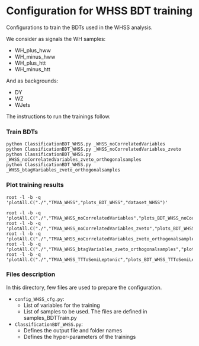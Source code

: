 # Configuration for WHSS BDT training

Configurations to train the BDTs used in the WHSS analysis. 

We consider as signals the WH samples:
- WH_plus_hww
- WH_minus_hww
- WH_plus_htt
- WH_minus_htt

And as backgrounds:
- DY
- WZ
- WJets

The instructions to run the trainings follow.


### Train BDTs

    python ClassificationBDT_WHSS.py _WHSS_noCorrelatedVariables
    python ClassificationBDT_WHSS.py _WHSS_noCorrelatedVariables_zveto
    python ClassificationBDT_WHSS.py _WHSS_noCorrelatedVariables_zveto_orthogonalsamples
    python ClassificationBDT_WHSS.py _WHSS_btagVariables_zveto_orthogonalsamples

### Plot training results

    root -l -b -q 'plotAll.C("./","TMVA_WHSS","plots_BDT_WHSS","dataset_WHSS")'

    root -l -b -q 'plotAll.C("./","TMVA_WHSS_noCorrelatedVariables","plots_BDT_WHSS_noCorrelatedVariables","dataset_WHSS_noCorrelatedVariables")'
    root -l -b -q 'plotAll.C("./","TMVA_WHSS_noCorrelatedVariables_zveto","plots_BDT_WHSS_noCorrelatedVariables_zveto","dataset_WHSS_noCorrelatedVariables_zveto")'
    root -l -b -q 'plotAll.C("./","TMVA_WHSS_noCorrelatedVariables_zveto_orthogonalsamples","plots_BDT_WHSS_noCorrelatedVariables_zveto_orthogonalsamples","dataset")'
    root -l -b -q 'plotAll.C("./","TMVA_WHSS_btagVariables_zveto_orthogonalsamples","plots_BDT_WHSS_btagVariables_zveto_orthogonalsamples","dataset_WHSS_2016noHIPM_v9_btagVariables_zveto_orthogonalsamples")'
    root -l -b -q 'plotAll.C("./","TMVA_WHSS_TTToSemiLeptonic","plots_BDT_WHSS_TTToSemiLeptonic","dataset_WHSS_TTToSemiLeptonic")'

### Files description

In this directory, few files are used to prepare the configuration.

- `config_WHSS_cfg.py`:
    + List of variables for the training
    + List of samples to be used. The files are defined in samples_BDTTrain.py
- `ClassificationBDT_WHSS.py`:
    + Defines the output file and folder names
    + Defines the hyper-parameters of the trainings